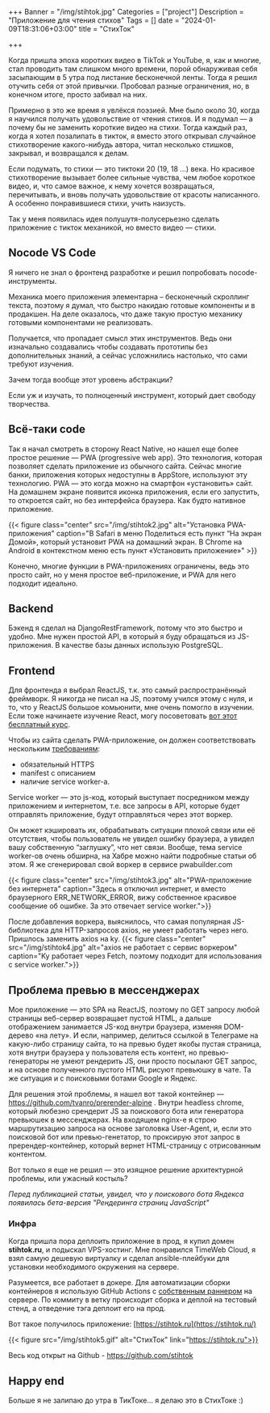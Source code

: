 +++
Banner = "/img/stihtok.jpg"
Categories = ["project"]
Description = "Приложение для чтения стихов"
Tags = []
date = "2024-01-09T18:31:06+03:00"
title = "СтихТок"

+++

Когда пришла эпоха коротких видео в TikTok и YouTube, я, как и многие, стал проводить там слишком много времени, порой обнаруживая себя засыпающим в 5 утра под листание бесконечной ленты. Тогда я решил отучить себя от этой привычки. Пробовал разные ограничения, но, в конечном итоге, просто забивал на них.

<!--more-->

Примерно в это же время я увлёкся поэзией. Мне было около 30, когда я научился получать удовольствие от чтения стихов. И я подумал — а почему бы не заменить короткие видео на стихи. Тогда каждый раз, когда я хотел позалипать в тикток, я вместо этого открывал случайное стихотворение какого-нибудь автора, читал несколько стишков, закрывал, и возвращался к делам.

Если подумать, то стихи — это тиктоки 20 (19, 18 ...) века. Но красивое стихотворение вызывает более сильные чувства, чем любое короткое видео, и, что самое важное, к нему хочется возвращаться, перечитывать, и вновь получать удовольствие от красоты написанного. А особенно понравившиеся стихи, учить наизусть.

Так у меня появилась идея полушутя-полусерьезно сделать приложение с тикток механикой, но вместо видео — стихи.

## Nocode VS Code

Я ничего не знал о фронтенд разработке и решил попробовать nocode-инструменты. 

Механика моего приложения элементарна – бесконечный скроллинг текста, поэтому я думал, что быстро накидаю готовые компоненты и в продакшен. На деле оказалось, что даже такую простую механику готовыми компонентами не реализовать. 

Получается, что пропадает смысл этих инструментов. Ведь они изначально создавались чтобы создавать прототипы без дополнительных знаний, а сейчас усложнились настолько, что сами требуют изучения.

Зачем тогда вообще этот уровень абстракции? 

Если уж и изучать, то полноценный инструмент, который дает свободу творчества.

## Всё-таки code

Так я начал смотреть в сторону React Native, но нашел еще более простое решение — PWA (progressive web app). Это технология, которая позволяет сделать приложение из обычного сайта. Сейчас многие банки, приложения которых недоступны в AppStore, используют эту технологию. PWA — это когда можно на смартфон «установить» сайт. На домашнем экране появится иконка приложения, если его запустить, то откроется сайт, но без интерфейса браузера. Как будто нативное приложение.

{{< figure class="center" src="/img/stihtok2.jpg" alt="Установка PWA-приложения" caption="В Safari в меню Поделиться есть пункт “На экран Домой», который установит PWA на домашний экран. В Chrome на Android в контекстном меню есть пункт «Установить приложение»" >}}

Конечно, многие функции в PWA-приложениях ограничены, ведь это просто сайт, но у меня простое веб-приложение, и PWA для него подходит идеально.

## Backend

Бэкенд я сделал на DjangoRestFramework, потому что это быстро и удобно. Мне нужен простой API, в который я буду обращаться из JS-приложения. В качестве базы данных использую PostgreSQL.

## Frontend

Для фронтенда я выбрал ReactJS, т.к. это самый распространённый фреймворк. Я никогда не писал на JS, поэтому учился этому с нуля, и то, что у ReactJS большое комьюнити, мне очень помогло в изучении. Если тоже начинаете изучение React, могу посоветовать [вот этот бесплатный курс](https://www.youtube.com/watch?v=gb7gMluAeao&list=PLcvhF2Wqh7DNVy1OCUpG3i5lyxyBWhGZ8). 

Чтобы из сайта сделать PWA-приложение, он должен соответствовать нескольким [требованиям](https://developer.mozilla.org/en-US/docs/Web/Progressive_web_apps/Guides/Making_PWAs_installable):
* обязательный HTTPS
* manifest с описанием
* наличие service worker-а.

Service worker — это js-код, который выступает посредником между приложением и интернетом, т.е. все запросы в API, которые будет отправлять приложение, будут отправляться через этот воркер.

Он может кэшировать их, обрабатывать ситуации плохой связи или её отсутствия, чтобы пользователь не увидел ошибку браузера, а увидел вашу собственную “заглушку”, что нет связи. Вообще, тема service worker-ов очень обширна, на Хабре можно найти подробные статьи об этом. Я же сгенерировал свой воркер в сервисе pwabuilder.com

{{< figure class="center" src="/img/stihtok3.jpg" alt="PWA-приложение без интернета" caption="Здесь я отключил интернет, и вместо браузерного ERR_NETWORK_ERROR, вижу собственное красивое сообщение об ошибке. За это отвечает service worker.">}}


После добавления воркера, выяснилось, что самая популярная JS-библиотека для HTTP-запросов axios, не умеет работать через него. Пришлось заменить axios на ky.
{{< figure class="center" src="/img/stihtok4.jpg" alt="axios не работает с сервис воркером" caption="Ky работает через Fetch, поэтому подходит для использования с service worker.">}}

## Проблема превью в мессенджерах

Мое приложение — это SPA на ReactJS, поэтому по GET запросу любой страницы веб-сервер возвращает пустой HTML, а дальше отображением занимается JS-код внутри браузера, изменяя DOM-дерево «на лету». И если, например, делиться ссылкой в Телеграме на какую-либо страницу сайта, то на превью будет якобы пустая страница, хотя внутри браузера у пользователя есть контент, но превью-генераторы не умеют рендерить JS, они просто посылают GET запрос, и на основе полученного пустого HTML рисуют превьюшку в чате. Та же ситуация и с поисковыми ботами Google и Яндекс.

Для решения этой проблемы, я нашел вот такой контейнер — https://github.com/tvanro/prerender-alpine . Внутри headless chrome, который любезно срендерит JS за поискового бота или генератора превьюшек в мессенджерах. На входящем nginx-е я строю маршрутизацию запроса на основе заголовка User-Agent, и, если это поисковой бот или превью-генетатор, то проксирую этот запрос в пререндер-контейнер, который вернет HTML-страницу с отрисованным контентом.

Вот только я еще не решил — это изящное решение архитектурной проблемы, или ужасный костыль?

*Перед публикацией статьи, увидел, что у поискового бота Яндекса появилась бета-версия "Рендеринга страниц JavaScript"*

### Инфра

Когда пришла пора деплоить приложение в прод, я купил домен **stihtok.ru**, и подыскал VPS-хостинг. Мне понравился TimeWeb Сloud, я взял самую дешевую виртуалку и сделал ansible-плейбуки для установки необходимого окружения на сервере.

Разумеется, все работает в докере. Для автоматизации сборки контейнеров я использую GitHub Actions с [собственным раннером](https://docs.github.com/en/actions/hosting-your-own-runners/managing-self-hosted-runners/about-self-hosted-runners) на сервере. По коммиту в ветку происходит сборка и деплой на тестовый стенд, а отведение тэга деплоит его на прод.

Вот такое получилось приложение:
[https://stihtok.ru](https://stihtok.ru/)

{{< figure src="/img/stihtok5.gif" alt="СтихТок" link="https://stihtok.ru">}}


Весь код открыт на Github - https://github.com/stihtok


## Happy end

Больше я не залипаю до утра в ТикТоке...
я делаю это в СтихТоке :)

